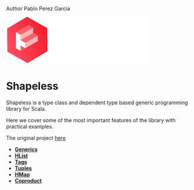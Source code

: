 Author Pablo Perez Garcia 

![My image](../../../../../../src/main/resources/img/shapeless.png)

# Shapeless

Shapeless is a type class and dependent type based generic programming library for Scala.

Here we cover some of the most important features of the library with practical examples.

The original project [here](https://github.com/milessabin/shapeless)

* **[Generics](Generic.scala)**
* **[HList](HListUtils.scala)**
* **[Tags](TagsFeature.scala)**
* **[Tuples](TuplesExtension.scala)**
* **[HMap](HMapFeature.scala)**
* **[Coproduct](CoproductFeature.scala)**
